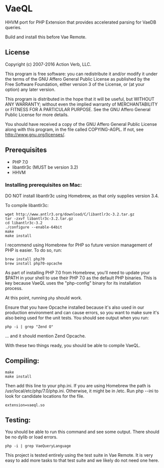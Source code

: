 # VaeQL

HHVM port for PHP Extension that provides accelerated parsing for VaeDB queries.

Build and install this before Vae Remote.


## License

Copyright (c) 2007-2016 Action Verb, LLC.

This program is free software: you can redistribute it and/or modify
it under the terms of the GNU Affero General Public License as published by
the Free Software Foundation, either version 3 of the License, or
(at your option) any later version.

This program is distributed in the hope that it will be useful,
but WITHOUT ANY WARRANTY; without even the implied warranty of
MERCHANTABILITY or FITNESS FOR A PARTICULAR PURPOSE.  See the
GNU Affero General Public License for more details.

You should have received a copy of the GNU Affero General Public License
along with this program, in the file called COPYING-AGPL.
If not, see http://www.gnu.org/licenses/.


## Prerequisites

 - PHP 7.0
 - libantlr3c (MUST be version 3.2)
 - HHVM


### Installing prerequisites on Mac:

DO NOT install libantlr3c using Homebrew, as that only supplies 
version 3.4.

To compile libantlr3c:

    wget http://www.antlr3.org/download/C/libantlr3c-3.2.tar.gz
    tar -zxvf libantlr3c-3.2.tar.gz
    cd libantlr3c-3.2
    ./configure --enable-64bit
    make
    make install


I recommend using Homebrew for PHP so future version management of PHP
is easier.  To do so, run: 

    brew install php70
    brew install php70-opcache

As part of installing PHP 7.0 from Homebrew, you'll need to update your
$PATH in your shell to use their PHP 7.0 as the default PHP binaries.
This is key because VaeQL uses the "php-config" binary for its
installation process.

At this point, running `php` should work.

Ensure that you have Opcache installed because it's also used in our
production environment and can cause errors, so you want to make sure
it's also being used for the unit tests.  You should see output when you
run:

    php -i | grep "Zend O"

... and it should mention Zend Opcache.

With these two things ready, you should be able to compile VaeQL.


## Compiling:

    make
    make install

Then add this line to your php.ini.  If you are using Homebrew the path
is /usr/local/etc/php/7.0/php.ini.  Otherwise, it might be in /etc.  Run
php --ini to look for candidate locations for the file.

    extension=vaeql.so


## Testing:

You should be able to run this command and see some output.  There
should be no dylib or load errors.

    php -i | grep VaeQueryLanguage

This project is tested entirely using the test suite in Vae Remote.  It
is very easy to add more tasks to that test suite and we likely do not
need one here.
